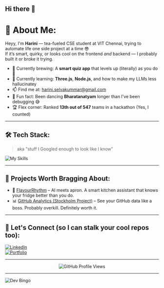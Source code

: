 ## Hi there 👋

# 💫 About Me:
Heyy, I'm **Harini** — tea-fueled CSE student at VIT Chennai, trying to automate life one side project at a time 😎  
If it’s smart, quirky, or looks cool on the frontend *and* backend — I probably built it or broke it trying.  

- 🔭 Currently brewing: A **smart quiz app** that levels up (literally) as you do 🎯  
- 🌱 Currently learning: **Three.js**, **Node.js**, and how to make my LLMs less hallucinatey  
- 📫 Find me at: [harini.selvakummar@gmail.com](mailto:harini.selvakummar@gmail.com)  
- 🧠 Fun fact: Been dancing **Bharatanatyam** longer than I've been debugging 😅  
- 🏆 Flex corner: Ranked **13th out of 547** teams in a hackathon (Yes, I counted)  

---

## 🛠️ Tech Stack:
> aka "stuff I Googled enough to look like I know"

![My Skills](https://skillicons.dev/icons?i=html,css,js,react,tailwind,python,c,cpp,java,git,github,vscode)

---

## 📌 Projects Worth Bragging About:
- 🍲 [FlavourRhythm](https://github.com/Harini-win/backend-flavourrthym) – AI meets apron. A smart kitchen assistant that knows your fridge better than you do.  
- 📊 [GitHub Analytics (Stockholm Project)](https://github.com/Harini-win/stockholm-github-users) – See your GitHub data like a boss. Probably overkill. Definitely worth it.  

---

## 🔗 Let's Connect (so I can stalk your cool repos too):
[![LinkedIn](https://img.shields.io/badge/-LinkedIn-blue?logo=linkedin&logoColor=white&style=flat)](https://www.linkedin.com/in/harini-s-4b127428b/)  
[![Portfolio](https://img.shields.io/badge/-Portfolio-black?logo=vercel&style=flat)](https://harini-flqo.onrender.com/)

---

<!-- Use this to add visitor count -->
<p align="center">
  <img src="https://komarev.com/ghpvc/?username=Harini-win&style=flat&color=blue" alt="GitHub Profile Views" />
</p>  

---

<img src="https://readme-bingo.vercel.app/api/bingo?labels=Added%20console.log%20that%20lives%20forever,Forgot%20semicolon%20broke%20build,Dark%20mode%20%3E%20Light%20mode,Code%20worked%20no%20idea%20how,%22It%20worked%20yesterday%22,Commit%20message%3A%20fix,Fought%20Tailwind%20spacing,Debugged%20more%20than%20coded,LLM%20said%20not%20sure,npm%20install%20broke%20all,Theme%20change%20personality%20reset,Push%20--force%20and%20pray,Broke%20production,final_final_v2.js,Figma%20handoff%20chaos,Smart%20quiz%20too%20smart,5%20more%20mins%20bug,Learned%20lib%20to%20avoid%20work,Coded%20in%20wrong%20file,Works%20on%20friend's%20laptop" alt="Dev Bingo"/>

